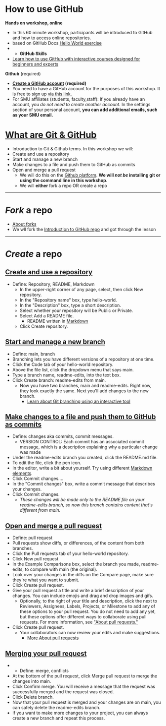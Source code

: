 # How to use GitHub
**Hands on workshop, online**
- In this 60 minute workshop, participants will be introduced to GitHub and how to access online repositories. 
- based on GitHub Docs [Hello World exercise](https://docs.github.com/en/get-started/quickstart/hello-world)
- - **GitHub Skills**
- [Learn how to use GitHub with interactive courses designed for beginners and experts](https://skills.github.com/)

**Github** (required)  
- **[Create a GitHub account](https://github.com/join) (required)**
- You need to have a GitHub account for the purposes of this workshop. It is free to sign up [via this link.](https://github.com/join)
- For SMU affiliates (students, faculty,staff): If you already have an account, you *do not need to create another account.* In the settings section of your personal account, **you can add additional emails, such as your SMU email.** 

# [What are Git & GitHub](https://southernmethodistuniversity.github.io/git/whatgitandgithub.html)
- Introduction to Git & Github terms. 
In this workshop we will: 
- Create and use a repository
- Start and manage a new branch
- Make changes to a file and push them to GitHub as commits
- Open and merge a pull request
  - We will do this on the [Github platform](https://github.com/). **We will *not be* installing git or using the command line in this workshop.**
  - We will **either** fork a repo OR create a repo
 ________ 
# *Fork* a repo
* [About forks](https://docs.github.com/en/pull-requests/collaborating-with-pull-requests/working-with-forks/about-forks)
* We wll fork the [Introduction to GitHub repo](https://github.com/skills/introduction-to-github) and got through the lesson
_____ 
# *Create* a repo
## [Create and use a repository](https://docs.github.com/en/get-started/quickstart/hello-world#creating-a-repository)
- Define: Repository, README, Markdown
  - In the upper-right corner of any page, select, then click New repository.
  - In the "Repository name" box, type hello-world.
  - In the "Description" box, type a short description.
  - Select whether your repository will be Public or Private.
  - Select Add a README file.
    - README written in [Markdown](https://www.markdownguide.org/cheat-sheet/) 
  - Click Create repository.

## [Start and manage a new branch](https://docs.github.com/en/get-started/quickstart/hello-world#creating-a-branch)
- Define: main, branch
 - Branching lets you have different versions of a repository at one time.
- Click the Code tab of your hello-world repository.
- Above the file list, click the dropdown menu that says main.
- Type a branch name, readme-edits, into the text box.
- Click Create branch: readme-edits from main.
  - Now you have two branches, main and readme-edits. Right now, they look exactly the same. Next you'll add changes to the new branch.
    - [Learn about Git branching using an interactive tool](https://learngitbranching.js.org/)

## [Make changes to a file and push them to GitHub as commits](https://docs.github.com/en/get-started/quickstart/hello-world#making-and-committing-changes)
- Define: changes aka commits, commit messages.  
  - VERSION CONTROL: Each commit has an associated commit message, which is a description explaining why a particular change was made
- Under the readme-edits branch you created, click the README.md file.
- To edit the file, click the pen icon.
- In the editor, write a bit about yourself. Try using different [Markdown elements](https://www.markdownguide.org/cheat-sheet/).
- Click Commit changes....
- In the "Commit changes" box, write a commit message that describes your changes.
- Click Commit changes.
  - *These changes will be made only to the README file on your readme-edits branch, so now this branch contains content that's different from main.*

## [Open and merge a pull request](https://docs.github.com/en/get-started/quickstart/hello-world#opening-a-pull-request)
- Define: pull request
 - Pull requests show diffs, or differences, of the content from both branches.
- Click the Pull requests tab of your hello-world repository.
- Click New pull request
- In the Example Comparisons box, select the branch you made, readme-edits, to compare with main (the original).
- Look over your changes in the diffs on the Compare page, make sure they're what you want to submit.
- Click Create pull request.
- Give your pull request a title and write a brief description of your changes. You can include emojis and drag and drop images and gifs.
  - Optionally, to the right of your title and description, click the  next to Reviewers, Assignees, Labels, Projects, or Milestone to add any of these options to your pull request. You do not need to add any yet, but these options offer different ways to collaborate using pull requests. For more information, see ["About pull requests."](https://docs.github.com/en/pull-requests/collaborating-with-pull-requests/proposing-changes-to-your-work-with-pull-requests/about-pull-requests)
- Click Create pull request.
  - Your collaborators can now review your edits and make suggestions.
    - [More About pull requests](https://docs.github.com/en/pull-requests/collaborating-with-pull-requests/proposing-changes-to-your-work-with-pull-requests/about-pull-requests)

## [Merging your pull request](https://docs.github.com/en/get-started/quickstart/hello-world#merging-your-pull-request)
- - Define: merge, conflicts 
- At the bottom of the pull request, click Merge pull request to merge the changes into main.
- Click Confirm merge. You will receive a message that the request was successfully merged and the request was closed.
- Click Delete branch. 
 - Now that your pull request is merged and your changes are on main, you can safely delete the readme-edits branch. 
 - If you want to make more changes to your project, you can always create a new branch and repeat this process.
